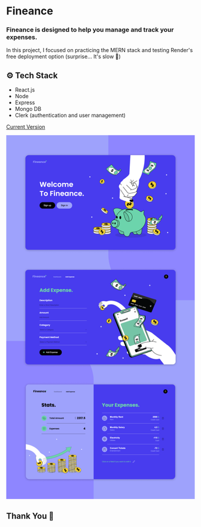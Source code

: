 # Fineance
### 

### **Fineance is designed to help you manage and track your expenses.**

In this project, I focused on practicing the MERN stack and testing Render's free deployment option (surprise... It's slow 🤝)

## ⚙️ Tech Stack
- React.js
- Node
- Express
- Mongo DB
- Clerk (authentication and user management) 
 

[Current Version](https://fineance-frontend.onrender.com/) 

![alt text](./frontend/public/screen.png)

## Thank You 🗿